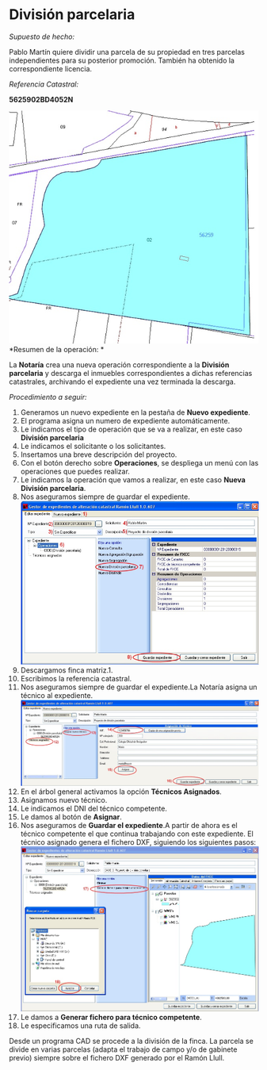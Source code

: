 # División parcelaria

*Supuesto de hecho:*

Pablo Martín quiere dividir una parcela de su propiedad en tres parcelas independientes para su posterior promoción. También ha obtenido la correspondiente licencia.

*Referencia Catastral:*

**5625902BD4052N**

![](/images/ope3/div1.jpg)
*Resumen de la operación: *

La **Notaría** crea una nueva operación correspondiente a la **División parcelaria** y descarga el  inmuebles correspondientes a dichas referencias catastrales, archivando el expediente una vez terminada la descarga.

*Procedimiento a seguir:*

1. Generamos un nuevo expediente en la pestaña de **Nuevo expediente**.
2. El programa asigna un numero de expediente automáticamente.
3. Le indicamos el tipo de operación que se va a realizar, en este caso **División parcelaria**
4. Le indicamos el solicitante o los solicitantes.
5. Insertamos una breve descripción del proyecto.
6. Con el botón derecho sobre **Operaciones**, se despliega un menú con las operaciones que puedes realizar.
7. Le indicamos la operación que vamos a realizar, en este caso **Nueva División parcelaria**.
8. Nos aseguramos siempre de guardar el expediente.![](/images/ope3/div2.jpg)   [](/images/ope3/div3.jpg)
9. Descargamos  finca matriz.1. 
10. Escribimos la referencia catastral.
11. Nos aseguramos siempre de guardar el expediente.La Notaría asigna un técnico al expediente.![](/images/ope3/div4.jpg)
12. En el árbol general activamos la opción **Técnicos Asignados**.
13. Asignamos nuevo técnico. 
14. Le indicamos el DNI del técnico competente. 
15. Le damos al botón de **Asignar**.
16. Nos aseguramos de **Guardar el expediente**.A partir de ahora es el técnico competente el que continua trabajando con este expediente. El  técnico asignado genera el fichero DXF, siguiendo los siguientes pasos:![](/images/ope3/div5.jpg)
17. Le damos a **Generar fichero para técnico competente**.
18. Le especificamos una ruta de salida.

Desde un programa CAD se procede a la división de la finca. La parcela se divide en varias parcelas (adapta el trabajo de campo y/o de gabinete previo) siempre sobre el fichero DXF generado por el Ramón Llull.



